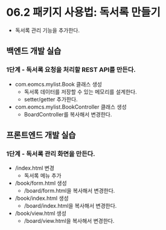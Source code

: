 # 06.2 패키지 사용법: 독서록 만들기

- 독서록 관리 기능을 추가한다.

## 백엔드 개발 실습

### 1단계 - 독서록 요청을 처리할 REST API를 만든다.

- com.eomcs.mylist.Book 클래스 생성
  - 독서록 데이터를 저장할 수 있는 메모리를 설계한다.
  - setter/getter 추가한다.
- com.eomcs.mylist.BookController 클래스 생성
  - BoardController를 복사해서 변경한다.

## 프론트엔드 개발 실습

### 1단계 - 독서록 관리 화면을 만든다.

- /index.html 변경
  - 독서록 메뉴 추가
- /book/form.html 생성
  - /board/form.html을 복사해서 변경한다.
- /book/index.html 생성
  - /board/index.html을 복사해서 변경한다.
- /book/view.html 생성
  - /board/view.html을 복사해서 변경한다.







#
